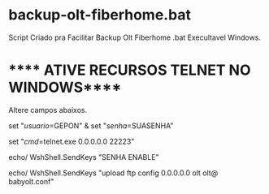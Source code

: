 # backup-olt-fiberhome.bat
Script Criado pra Facilitar Backup Olt Fiberhome .bat Execultavel Windows.

# **** ATIVE RECURSOS TELNET NO WINDOWS****

Altere campos abaixos.


set "_usuario_=GEPON" & set "_senha_=SUASENHA"

set "_cmd_=telnet.exe 0.0.0.0.0 22223"

echo/ WshShell.SendKeys "SENHA ENABLE"

echo/ WshShell.SendKeys "upload ftp config 0.0.0.0.0 olt olt@ babyolt.conf"
